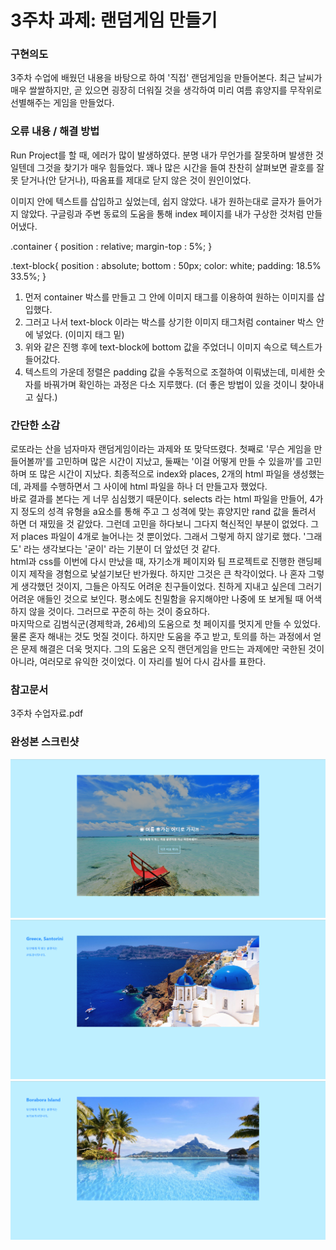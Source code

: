 # 3주차 과제: 랜덤게임 만들기

### 구현의도

 3주차 수업에 배웠던 내용을 바탕으로 하여 '직접' 랜덤게임을 만들어본다. 최근 날씨가 매우 쌀쌀하지만, 곧 있으면
굉장히 더워질 것을 생각하여 미리 여름 휴양지를 무작위로 선별해주는 게임을 만들었다.

### 오류 내용 / 해결 방법

 Run Project를 할 때, 에러가 많이 발생하였다. 분명 내가 무언가를 잘못하며 발생한 것일텐데 그것을 찾기가 매우 힘들었다.
꽤나 많은 시간을 들여 찬찬히 살펴보면 괄호를 잘못 닫거나(안 닫거나), 따옴표를 제대로 닫지 않은 것이 원인이었다.
 
이미지 안에 텍스트를 삽입하고 싶었는데, 쉽지 않았다. 내가 원하는대로 글자가 들어가지 않았다. 구글링과 주변 동료의
도움을 통해 index 페이지를 내가 구상한 것처럼 만들어냈다. 
 
 
 .container {
        position : relative;
        margin-top : 5%;
    }
 
 .text-block{
        position : absolute;
        bottom : 50px;
        color: white;
        padding: 18.5% 33.5%;
    }

 1. 먼저 container 박스를 만들고 그 안에 이미지 태그를 이용하여 원하는 이미지를 삽입했다.
 2. 그러고 나서 text-block 이라는 박스를 상기한 이미지 태그처럼 container 박스 안에 넣었다. (이미지 태그 밑)
 3. 위와 같은 진행 후에 text-block에 bottom 값을 주었더니 이미지 속으로 텍스트가 들어갔다.
 4. 텍스트의 가운데 정렬은 padding 값을 수동적으로 조절하여 이뤄냈는데, 미세한 숫자를 바꿔가며 확인하는 과정은 다소 지루했다.
    (더 좋은 방법이 있을 것이니 찾아내고 싶다.)
 

### 간단한 소감

 로또라는 산을 넘자마자 랜덤게임이라는 과제와 또 맞닥뜨렸다. 첫째로 '무슨 게임을 만들어볼까'를 고민하며 많은 시간이 지났고,
둘째는 '이걸 어떻게 만들 수 있을까'를 고민하며 또 많은 시간이 지났다. 최종적으로 index와 places, 2개의 html 파일을 생성했는데, 
과제를 수행하면서 그 사이에 html 파일을 하나 더 만들고자 했었다. <br>
 바로 결과를 본다는 게 너무 심심했기 때문이다. selects 라는 html 파일을 만들어, 4가지 정도의 성격 유형을 a요소를 통해 주고
그 성격에 맞는 휴양지만 rand 값을 돌려서 하면 더 재밌을 것 같았다. 그런데 고민을 하다보니 그다지 혁신적인 부분이 없었다. 그저
places 파일이 4개로 늘어나는 것 뿐이었다. 그래서 그렇게 하지 않기로 했다. '그래도' 라는 생각보다는 '굳이' 라는 기분이 더 앞섰던 것 같다. <br>
 html과 css를 이번에 다시 만났을 때, 자기소개 페이지와 팀 프로젝트로 진행한 랜딩페이지 제작을 경험으로 낯설기보단 반가웠다. 하지만 그것은
큰 착각이었다. 나 혼자 그렇게 생각했던 것이지, 그들은 아직도 어려운 친구들이었다. 친하게 지내고 싶은데 그러기 어려운 애들인 것으로 보인다.
평소에도 친밀함을 유지해야만 나중에 또 보게될 때 어색하지 않을 것이다. 그러므로 꾸준히 하는 것이 중요하다. <br>
 마지막으로 김범식군(경제학과, 26세)의 도움으로 첫 페이지를 멋지게 만들 수 있었다. 물론 혼자 해내는 것도 멋질 것이다. 하지만 도움을 주고 받고, 
토의를 하는 과정에서 얻은 문제 해결은 더욱 멋지다. 그의 도움은 오직 랜던게임을 만드는 과제에만 국한된 것이 아니라, 여러모로 유익한 것이었다. 
이 자리를 빌어 다시 감사를 표한다.


### 참고문서

 3주차 수업자료.pdf
 
 
### 완성본 스크린샷
![스크린샷 1](./app/assets/images/screen_shot1.png)
<br>
![스크린샷 2](./app/assets/images/screen_shot2.png)
<br>
![스크린샷 3](./app/assets/images/screen_shot3.png)

